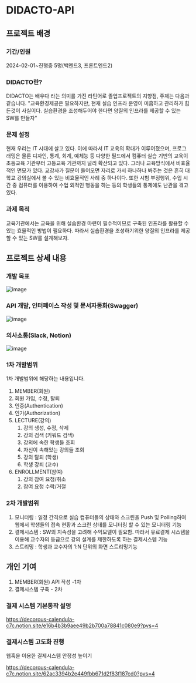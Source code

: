 # DIDACTO-API



## 프로젝트 배경


### 기간/인원
2024-02-01~진행중
5명(백엔드3, 프론트엔드2)


### DIDACTO란?
DIDACTO는 배우다 라는 의미를 가진 라틴어로 졸업프로젝트의 지향점, 주제는 다음과 같습니다.
"교육환경제공은 필요하지만, 현재 실습 인프라 운영이 미흡하고 관리하가 힘든것이 사실이다. 실습환경을 조성해두어야 한다면 양질의 인프라를 제공할 수 있는 SW를 만들자"


### 문제 설정 
현재 우리는 IT 시대에 살고 있다. 이에 따라서 IT 교육의 확대가 이루어졌으며, 프로그래밍은 물론 디자인, 통계, 회계, 예체능 등 다양한 필드에서 컴퓨터 실습 기반의 교육이 초등교육 기관부터 고등교육 기관까지 널리 확산되고 있다. 그러나 교육방식에서 비효율적인 면모가 있다. 교강사가 질문이 들어오면 자리로 가서 하나하나 봐주는 것은 흔히 대학교 강의실에서 볼 수 있는 비효율적인 사례 중 하나이다. 또한 시험 부정행위, 수업 시간 중 컴퓨터를 이용하여 수업 외적인 행동을 하는 등의 학생들의 통제에도 난관을 겪고 있다.


### 과제 목적
교육기관에서는 교육을 위해 실습환경 마련이 필수적이므로 구축된 인프라를 활용할 수 있는 효율적인 방법이 필요하다. 따라서 실습환경을 조성하기위한 양질의 인프라를 제공할 수 있는 SW를 설계해보자.



## 프로젝트 상세 내용


### 개발 목표

![image](https://github.com/Lwonbin/DIDACTO_graprac/assets/128762057/00c79df5-b5d1-4d63-8051-822e53524537)


### API 개발, 인터페이스 작성 및 문서자동화(Swagger)


![image](https://github.com/Lwonbin/DIDACTO_graprac/assets/128762057/11ef7b1a-01f3-4e99-876f-2d490b1c116b)



### 의사소통(Slack, Notion)

![image](https://github.com/Lwonbin/DIDACTO_graprac/assets/128762057/13170eff-4b77-4f23-bc8a-25cf5600434d)




### 1차 개발범위

1차 개발범위에 해당하는 내용입니다.

1. MEMBER(회원)
  1. 회원 가입, 수정, 탈퇴
  2. 인증(Authentication)
  3. 인가(Authorization)
2. LECTURE(강의)
   1. 강의 생성, 수정, 삭제
   2. 강의 검색 (키워드 검색)
   3. 강의에 속한 학생들 조회
   4. 자신이 속해있는 강의들 조회
   5. 강의 탈퇴 (학생)
   6. 학생 강퇴 (교수)
3. ENROLLMENT(참여)
   1. 강의 참여 요청/취소
   2. 참여 요청 수락/거절
  




### 2차 개발범위

1. 모니터링 : 일정 간격으로 실습 컴퓨터들의 상태와 스크린을 Push 및 Polling하여 웹에서 학생들의 접속 현황과 스크린 상태를 모니터링   할 수 있는 모니터링 기능
2. 결제시스템 : SW의 지속성을 고려해 수익모델이 필요함. 따라서 유료결제 시스템을 이용해 교수자의 등급으로 강의 설계를 제한하도록 하는 결제시스템 기능
3. 스트리밍 : 학생과 교수자의 1:N 단위의 화면 스트리밍기능



## 개인 기여
1. MEMBER(회원) API 작성 -1차
2. 결제시스템 구축 - 2차





### 결제 시스템 기본동작 설명
https://decorous-calendula-c7c.notion.site/e16b4b3b9aee49b2b700a78841c080e9?pvs=4





### 결제시스템 고도화 진행
웹훅을 이용한 결제시스템 안정성 높이기

https://decorous-calendula-c7c.notion.site/62ac3394b2e449fbb671d2f83f187cd0?pvs=4



